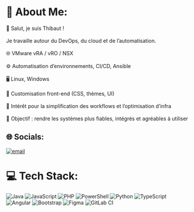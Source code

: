 # 💫 About Me:
👋 Salut, je suis Thibaut !<br><br>Je travaille autour du DevOps, du cloud et de l’automatisation.<br><br>🌐 VMware vRA / vRO / NSX<br><br>⚙️ Automatisation d’environnements, CI/CD, Ansible<br><br>🖥️ Linux, Windows<br><br>🎨 Customisation front-end (CSS, thèmes, UI)<br><br>🚀 Intérêt pour la simplification des workflows et l’optimisation d’infra<br><br>🎯 Objectif : rendre les systèmes plus fiables, intégrés et agréables à utiliser


## 🌐 Socials:
[![email](https://img.shields.io/badge/Email-D14836?logo=gmail&logoColor=white)](mailto:thibaut.quillere@gmail.com) 

# 💻 Tech Stack:
![Java](https://img.shields.io/badge/java-%23ED8B00.svg?style=for-the-badge&logo=openjdk&logoColor=white) ![JavaScript](https://img.shields.io/badge/javascript-%23323330.svg?style=for-the-badge&logo=javascript&logoColor=%23F7DF1E) ![PHP](https://img.shields.io/badge/php-%23777BB4.svg?style=for-the-badge&logo=php&logoColor=white) ![PowerShell](https://img.shields.io/badge/PowerShell-%235391FE.svg?style=for-the-badge&logo=powershell&logoColor=white) ![Python](https://img.shields.io/badge/python-3670A0?style=for-the-badge&logo=python&logoColor=ffdd54) ![TypeScript](https://img.shields.io/badge/typescript-%23007ACC.svg?style=for-the-badge&logo=typescript&logoColor=white) ![Angular](https://img.shields.io/badge/angular-%23DD0031.svg?style=for-the-badge&logo=angular&logoColor=white) ![Bootstrap](https://img.shields.io/badge/bootstrap-%238511FA.svg?style=for-the-badge&logo=bootstrap&logoColor=white) ![Figma](https://img.shields.io/badge/figma-%23F24E1E.svg?style=for-the-badge&logo=figma&logoColor=white) ![GitLab CI](https://img.shields.io/badge/gitlab%20CI-%23181717.svg?style=for-the-badge&logo=gitlab&logoColor=white)
